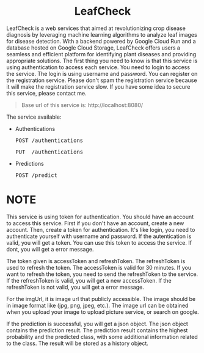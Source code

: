 <h1 align="center">LeafCheck</h1>

<div align="center">

</div>
LeafCheck is a web services that aimed at revolutionizing crop disease diagnosis by leveraging machine learning algorithms to analyze leaf images for disease detection. With a backend powered by Google Cloud Run and a database hosted on Google Cloud Storage, LeafCheck offers users a seamless and efficient platform for identifying plant diseases and providing appropriate solutions.
The first thing you need to know is that this service is using authentication to access each service. You need to login to access the service. The login is using username and password. You can register on the registration service. Please don't spam the registration service because it will make the registration service slow. If you have some idea to secure this service, please contact me.

> Base url of this service is: http://localhost:8080/

The service available:

- Authentications
  <pre>POST /authentications</pre>
  <pre>PUT  /authentications</pre>

- Predictions
  <pre>POST /predict</pre>
  
# NOTE

This service is using token for authentication. You should have an account to access this service. First if you don't have an account, create a new account. Then, create a token for authentication. It's like login, you need to authenticate yourself with username and password. If the autentication is valid, you will get a token. You can use this token to access the service. If dont, you will get a error message. 

The token given is accessToken and refreshToken. The refreshToken is used to refresh the token. The accessToken is valid for 30 minutes. If you want to refresh the token, you need to send the refreshToken to the service. If the refreshToken is valid, you will get a new accessToken. If the refreshToken is not valid, you will get a error message.

For the imgUrl, it is image url that publicly accessible. The image should be in image format like (jpg, png, jpeg, etc.). The image url can be obtained when you upload your image to upload picture service, or search on google.

If the prediction is successful, you will get a json object. The json object contains the prediction result. The prediction result contains the highest probability and the predicted class, with some additional information related to the class. The result will be stored as a history object.
